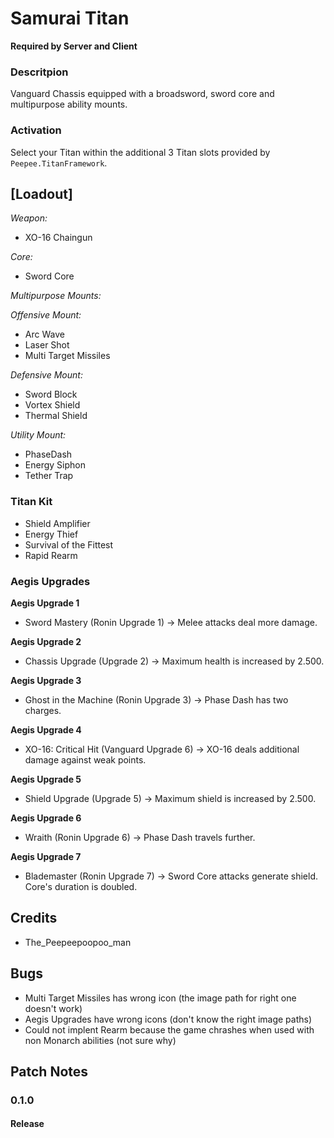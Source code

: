 # Samurai Titan

**Required by Server and Client**

### Descritpion
Vanguard Chassis equipped with a broadsword, sword core and multipurpose ability mounts.


### Activation
Select your Titan within the additional 3 Titan slots provided by `Peepee.TitanFramework`.


## [Loadout]
*Weapon:* 
- XO-16 Chaingun


*Core:* 
- Sword Core


*Multipurpose Mounts:*

*Offensive Mount:*
- Arc Wave
- Laser Shot
- Multi Target Missiles

*Defensive Mount:*
- Sword Block
- Vortex Shield
- Thermal Shield

*Utility Mount:*
- PhaseDash
- Energy Siphon
- Tether Trap


### Titan Kit
- Shield Amplifier
- Energy Thief
- Survival of the Fittest
- Rapid Rearm


### Aegis Upgrades
**Aegis Upgrade 1**
- Sword Mastery (Ronin Upgrade 1)
-> Melee attacks deal more damage.

**Aegis Upgrade 2**
- Chassis Upgrade (Upgrade 2)
-> Maximum health is increased by 2.500.

**Aegis Upgrade 3**
- Ghost in the Machine (Ronin Upgrade 3)
-> Phase Dash has two charges.

**Aegis Upgrade 4**
- XO-16: Critical Hit (Vanguard Upgrade 6)
-> XO-16 deals additional damage against weak points.

**Aegis Upgrade 5**
- Shield Upgrade (Upgrade 5)
-> Maximum shield is increased by 2.500.

**Aegis Upgrade 6**
- Wraith (Ronin Upgrade 6)
-> Phase Dash travels further.

**Aegis Upgrade 7**
- Blademaster (Ronin Upgrade 7)
-> Sword Core attacks generate shield. Core's duration is doubled.



## Credits
- The_Peepeepoopoo_man


## Bugs
- Multi Target Missiles has wrong icon (the image path for right one doesn't work)
- Aegis Upgrades have wrong icons (don't know the right image paths)
- Could not implent Rearm because the game chrashes when used with non Monarch abilities (not sure why)


## Patch Notes

### 0.1.0

#### Release
